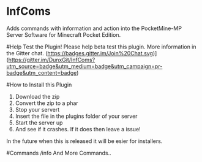 # InfComs
Adds commands with information and action into the PocketMine-MP Server Software for Minecraft Pocket Edition.

#Help Test the Plugin!
Please help beta test this plugin. More information in the Gitter chat.
(https://badges.gitter.im/Join%20Chat.svg)](https://gitter.im/DunxGit/InfComs?utm_source=badge&utm_medium=badge&utm_campaign=pr-badge&utm_content=badge)

#How to Install this Plugin
1. Download the zip
2. Convert the zip to a phar
3. Stop your servert
4. Insert the file in the plugins folder of your server
5. Start the server up
6. And see if it crashes. If it does then leave a issue!

In the future when this is released it will be esier for installers.

#Commands
/info
And More Commands..
